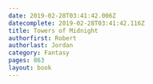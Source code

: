 ```yaml
---
date: 2019-02-28T03:41:42.006Z
datecomplete: 2019-02-28T03:41:42.116Z
title: Towers of Midnight
authorfirst: Robert
authorlast: Jordan
category: Fantasy
pages: 863
layout: book
---
```


